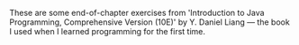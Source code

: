 These are some end-of-chapter exercises from 'Introduction to Java Programming, Comprehensive Version (10E)' by Y. Daniel Liang — the book I used when I learned programming for the first time.
